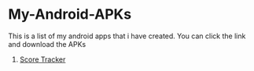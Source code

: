 # My-Android-APKs
This is a list of my android apps that i have created. You can click the link and download the APKs

1. [Score Tracker](https://github.com/infiniteoverflow/Score-Tracker/blob/master/app/app-debug.apk?raw=true)
